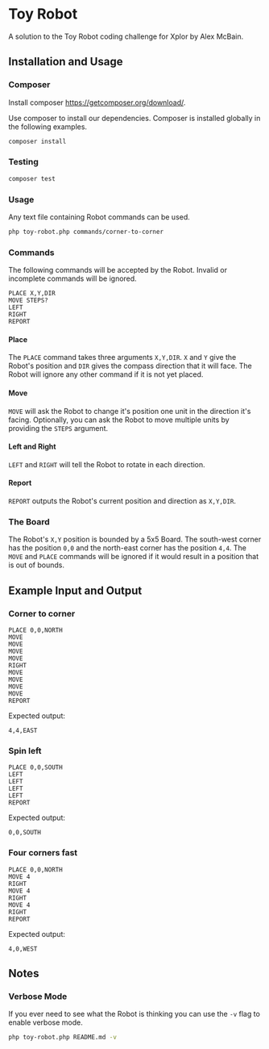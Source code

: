 Toy Robot
===================

A solution to the Toy Robot coding challenge for Xplor by Alex McBain.

Installation and Usage
-----------

### Composer

Install composer https://getcomposer.org/download/. 

Use composer to install our dependencies. Composer is installed globally
in the following examples.

``` bash
composer install
```

### Testing

``` bash
composer test
```

### Usage

Any text file containing Robot commands can be used.

``` bash
php toy-robot.php commands/corner-to-corner
```

### Commands

The following commands will be accepted by the Robot. Invalid or
incomplete commands will be ignored.

```
PLACE X,Y,DIR
MOVE STEPS?
LEFT
RIGHT
REPORT
```

#### Place

The `PLACE` command takes three arguments `X,Y,DIR`. `X` and `Y` give
the Robot's position and `DIR` gives the compass direction that it will
face. The Robot will ignore any other command if it is not yet placed.

#### Move

`MOVE` will ask the Robot to change it's position one unit in the 
direction it's facing. Optionally, you can ask the Robot to move
multiple units by providing the `STEPS` argument.

#### Left and Right

`LEFT` and `RIGHT` will tell the Robot to rotate in each direction.

#### Report

`REPORT` outputs the Robot's current position and direction as `X,Y,DIR`.

### The Board

The Robot's `X,Y` position is bounded by a 5x5 Board. The south-west
corner has the position `0,0` and the north-east corner has the position
`4,4`. The `MOVE` and `PLACE` commands will be ignored if it would
result in a position that is out of bounds.

Example Input and Output
------------------------

### Corner to corner

    PLACE 0,0,NORTH
    MOVE
    MOVE
    MOVE
    MOVE
    RIGHT
    MOVE
    MOVE
    MOVE
    MOVE
    REPORT

Expected output:

    4,4,EAST

### Spin left

    PLACE 0,0,SOUTH
    LEFT
    LEFT
    LEFT
    LEFT
    REPORT

Expected output:

    0,0,SOUTH

### Four corners fast

    PLACE 0,0,NORTH
    MOVE 4
    RIGHT
    MOVE 4
    RIGHT
    MOVE 4
    RIGHT
    REPORT

Expected output:

    4,0,WEST

Notes
------------------------

### Verbose Mode

If you ever need to see what the Robot is thinking you can use the `-v`
flag to enable verbose mode.

``` bash
php toy-robot.php README.md -v
```
